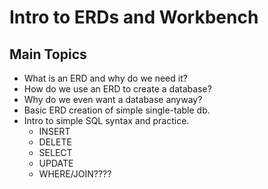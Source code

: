 # Intro to ERDs and Workbench

## Main Topics
- What is an ERD and why do we need it?
- How do we use an ERD to create a database?
- Why do we even want a database anyway?
- Basic ERD creation of simple single-table db.
- Intro to simple SQL syntax and practice.
  - INSERT
  - DELETE
  - SELECT
  - UPDATE
  - WHERE/JOIN????